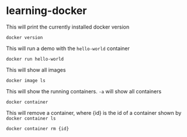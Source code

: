 # learning-docker

This will print the currently installed docker version

`docker version`

This will run a demo with the `hello-world` container

`docker run hello-world`

This will show all images

`docker image ls`

This will show the running containers. `-a` will show all containers

`docker container`

This will remove a container, where {id} is the id of a container shown by `docker container ls`

`docker container rm {id}`
